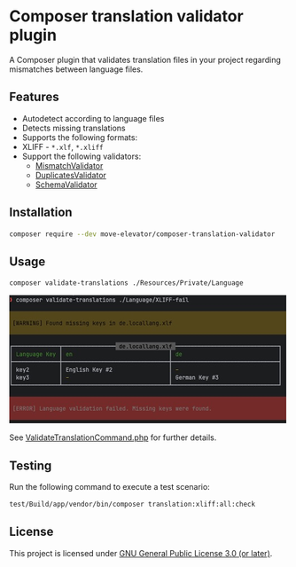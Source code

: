 # Composer translation validator plugin

A Composer plugin that validates translation files in your project regarding mismatches between language files.

## Features

* Autodetect according to language files
* Detects missing translations
* Supports the following formats:
* XLIFF - `*.xlf`, `*.xliff`
* Support the following validators:
    - [MismatchValidator](src/Validator/MismatchValidator.php)
    - [DuplicatesValidator](src/Validator/DuplicatesValidator.php)
    - [SchemaValidator](src/Validator/SchemaValidator.php)

## Installation

```bash
composer require --dev move-elevator/composer-translation-validator
```

## Usage

```bash
composer validate-translations ./Resources/Private/Language
```

![console.jpg](docs/console.jpg)

See [ValidateTranslationCommand.php](src/Command/ValidateTranslationCommand.php) for further details.

## Testing

Run the following command to execute a test scenario:

```bash
test/Build/app/vendor/bin/composer translation:xliff:all:check

```

## License

This project is licensed under [GNU General Public License 3.0 (or later)](LICENSE.md).

